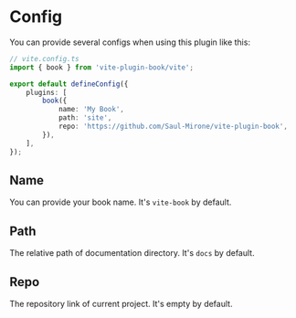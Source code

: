 # Config

You can provide several configs when using this plugin like this:

```typescript
// vite.config.ts
import { book } from 'vite-plugin-book/vite';

export default defineConfig({
    plugins: [
        book({
            name: 'My Book',
            path: 'site',
            repo: 'https://github.com/Saul-Mirone/vite-plugin-book',
        }),
    ],
});
```

## Name

You can provide your book name. It's `vite-book` by default.

## Path

The relative path of documentation directory. It's `docs` by default.

## Repo

The repository link of current project. It's empty by default.
